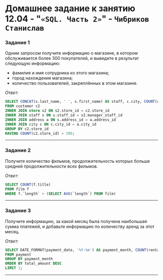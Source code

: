 # Домашнее задание к занятию 12.04 - "`«SQL. Часть 2»`" - `Чибриков Станислав`

### Задание 1

Одним запросом получите информацию о магазине, в котором обслуживается более 300 покупателей, и выведите в результат следующую информацию: 
- фамилия и имя сотрудника из этого магазина;
- город нахождения магазина;
- количество пользователей, закреплённых в этом магазине.

*Ответ:*

```sql
SELECT CONCAT(s.last_name, ' ', s.first_name) AS staff, c.city, COUNT(c2.store_id) AS custumers
FROM customer c2
INNER JOIN store s2 ON s2.store_id = c2.store_id
INNER JOIN staff s ON s.staff_id = s2.manager_staff_id 
INNER JOIN address a ON s.address_id = a.address_id
INNER JOIN city c ON c.city_id = a.city_id
GROUP BY c2.store_id
HAVING COUNT(c2.store_id) > 300;
```
---
### Задание 2

Получите количество фильмов, продолжительность которых больше средней продолжительности всех фильмов.

*Ответ:*

```sql
SELECT COUNT(f.title) 
FROM film f
WHERE f.`length` > (SELECT AVG(`length`) FROM film)
```
---
### Задание 3

Получите информацию, за какой месяц была получена наибольшая сумма платежей, и добавьте информацию по количеству аренд за этот месяц.

*Ответ:*

```sql
SELECT DATE_FORMAT(payment_date, '%Y-%m') AS payment_month, COUNT(rental_id) AS rental_count, SUM(amount) AS total_amount 
FROM payment 
GROUP BY payment_month 
ORDER BY total_amount DESC 
LIMIT 1;
```
---


